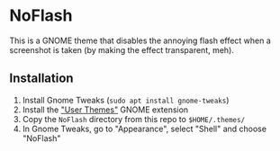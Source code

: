 # NoFlash

This is a GNOME theme that disables the annoying flash effect when a screenshot is taken (by making the effect transparent, meh).

## Installation

1. Install Gnome Tweaks (`sudo apt install gnome-tweaks`)
2. Install the ["User Themes"](https://extensions.gnome.org/extension/19/user-themes/) GNOME extension
3. Copy the `NoFlash` directory from this repo to `$HOME/.themes/`
4. In Gnome Tweaks, go to "Appearance", select "Shell" and choose "NoFlash"

